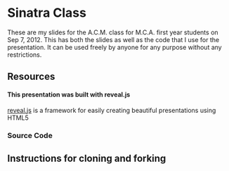 # Sinatra Class 

These are my slides for the A.C.M. class for M.C.A. first year students
on Sep 7, 2012.
This has both the slides as well as the code that I use for the
presentation. It can be used freely by anyone for any purpose without
any restrictions. 

## Resources
#### This presentation was built with reveal.js
[reveal.js](https://github.com/hakimel/reveal.js) is a framework for easily creating beautiful presentations
using HTML5

### Source Code

## Instructions for cloning and forking

